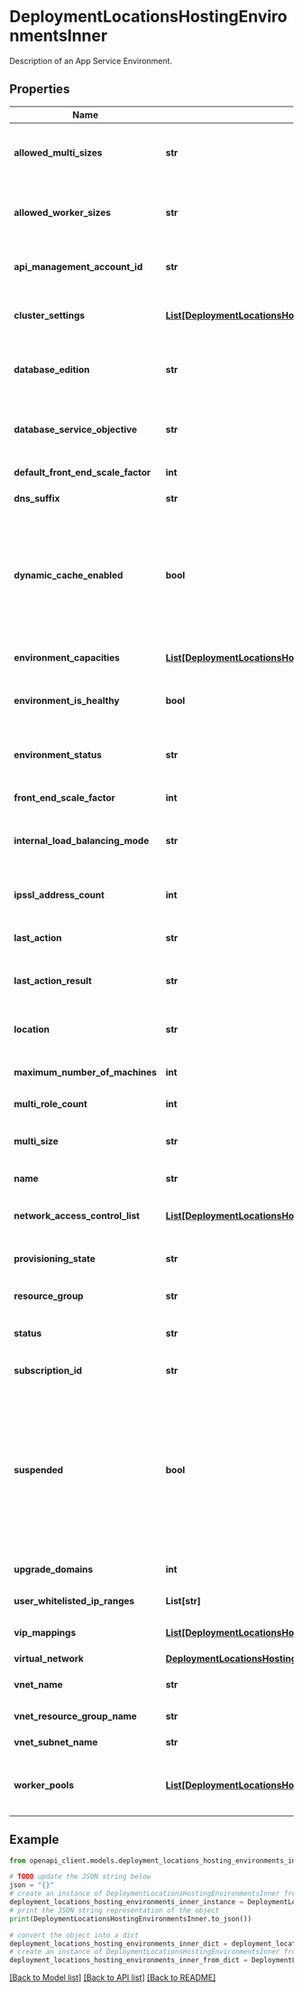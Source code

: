 # DeploymentLocationsHostingEnvironmentsInner

Description of an App Service Environment.

## Properties

Name | Type | Description | Notes
------------ | ------------- | ------------- | -------------
**allowed_multi_sizes** | **str** | List of comma separated strings describing which VM sizes are allowed for front-ends. | [optional] [readonly] 
**allowed_worker_sizes** | **str** | List of comma separated strings describing which VM sizes are allowed for workers. | [optional] [readonly] 
**api_management_account_id** | **str** | API Management Account associated with the App Service Environment. | [optional] 
**cluster_settings** | [**List[DeploymentLocationsHostingEnvironmentsInnerClusterSettingsInner]**](DeploymentLocationsHostingEnvironmentsInnerClusterSettingsInner.md) | Custom settings for changing the behavior of the App Service Environment. | [optional] 
**database_edition** | **str** | Edition of the metadata database for the App Service Environment, e.g. \&quot;Standard\&quot;. | [optional] [readonly] 
**database_service_objective** | **str** | Service objective of the metadata database for the App Service Environment, e.g. \&quot;S0\&quot;. | [optional] [readonly] 
**default_front_end_scale_factor** | **int** | Default Scale Factor for FrontEnds. | [optional] [readonly] 
**dns_suffix** | **str** | DNS suffix of the App Service Environment. | [optional] 
**dynamic_cache_enabled** | **bool** | True/false indicating whether the App Service Environment is suspended. The environment can be suspended e.g. when the management endpoint is no longer available (most likely because NSG blocked the incoming traffic). | [optional] 
**environment_capacities** | [**List[DeploymentLocationsHostingEnvironmentsInnerEnvironmentCapacitiesInner]**](DeploymentLocationsHostingEnvironmentsInnerEnvironmentCapacitiesInner.md) | Current total, used, and available worker capacities. | [optional] [readonly] 
**environment_is_healthy** | **bool** | True/false indicating whether the App Service Environment is healthy. | [optional] [readonly] 
**environment_status** | **str** | Detailed message about with results of the last check of the App Service Environment. | [optional] [readonly] 
**front_end_scale_factor** | **int** | Scale factor for front-ends. | [optional] 
**internal_load_balancing_mode** | **str** | Specifies which endpoints to serve internally in the Virtual Network for the App Service Environment. | [optional] 
**ipssl_address_count** | **int** | Number of IP SSL addresses reserved for the App Service Environment. | [optional] 
**last_action** | **str** | Last deployment action on the App Service Environment. | [optional] [readonly] 
**last_action_result** | **str** | Result of the last deployment action on the App Service Environment. | [optional] [readonly] 
**location** | **str** | Location of the App Service Environment, e.g. \&quot;West US\&quot;. | 
**maximum_number_of_machines** | **int** | Maximum number of VMs in the App Service Environment. | [optional] [readonly] 
**multi_role_count** | **int** | Number of front-end instances. | [optional] 
**multi_size** | **str** | Front-end VM size, e.g. \&quot;Medium\&quot;, \&quot;Large\&quot;. | [optional] 
**name** | **str** | Name of the App Service Environment. | 
**network_access_control_list** | [**List[DeploymentLocationsHostingEnvironmentsInnerNetworkAccessControlListInner]**](DeploymentLocationsHostingEnvironmentsInnerNetworkAccessControlListInner.md) | Access control list for controlling traffic to the App Service Environment. | [optional] 
**provisioning_state** | **str** | Provisioning state of the App Service Environment. | [optional] [readonly] 
**resource_group** | **str** | Resource group of the App Service Environment. | [optional] [readonly] 
**status** | **str** | Current status of the App Service Environment. | [optional] [readonly] 
**subscription_id** | **str** | Subscription of the App Service Environment. | [optional] [readonly] 
**suspended** | **bool** | &lt;code&gt;true&lt;/code&gt; if the App Service Environment is suspended; otherwise, &lt;code&gt;false&lt;/code&gt;. The environment can be suspended, e.g. when the management endpoint is no longer available  (most likely because NSG blocked the incoming traffic). | [optional] 
**upgrade_domains** | **int** | Number of upgrade domains of the App Service Environment. | [optional] [readonly] 
**user_whitelisted_ip_ranges** | **List[str]** | User added ip ranges to whitelist on ASE db | [optional] 
**vip_mappings** | [**List[DeploymentLocationsHostingEnvironmentsInnerVipMappingsInner]**](DeploymentLocationsHostingEnvironmentsInnerVipMappingsInner.md) | Description of IP SSL mapping for the App Service Environment. | [optional] [readonly] 
**virtual_network** | [**DeploymentLocationsHostingEnvironmentsInnerVirtualNetwork**](DeploymentLocationsHostingEnvironmentsInnerVirtualNetwork.md) |  | 
**vnet_name** | **str** | Name of the Virtual Network for the App Service Environment. | [optional] 
**vnet_resource_group_name** | **str** | Resource group of the Virtual Network. | [optional] 
**vnet_subnet_name** | **str** | Subnet of the Virtual Network. | [optional] 
**worker_pools** | [**List[DeploymentLocationsHostingEnvironmentsInnerWorkerPoolsInner]**](DeploymentLocationsHostingEnvironmentsInnerWorkerPoolsInner.md) | Description of worker pools with worker size IDs, VM sizes, and number of workers in each pool. | 

## Example

```python
from openapi_client.models.deployment_locations_hosting_environments_inner import DeploymentLocationsHostingEnvironmentsInner

# TODO update the JSON string below
json = "{}"
# create an instance of DeploymentLocationsHostingEnvironmentsInner from a JSON string
deployment_locations_hosting_environments_inner_instance = DeploymentLocationsHostingEnvironmentsInner.from_json(json)
# print the JSON string representation of the object
print(DeploymentLocationsHostingEnvironmentsInner.to_json())

# convert the object into a dict
deployment_locations_hosting_environments_inner_dict = deployment_locations_hosting_environments_inner_instance.to_dict()
# create an instance of DeploymentLocationsHostingEnvironmentsInner from a dict
deployment_locations_hosting_environments_inner_from_dict = DeploymentLocationsHostingEnvironmentsInner.from_dict(deployment_locations_hosting_environments_inner_dict)
```
[[Back to Model list]](../README.md#documentation-for-models) [[Back to API list]](../README.md#documentation-for-api-endpoints) [[Back to README]](../README.md)


